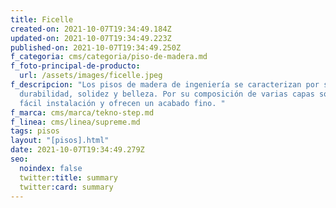 ```yaml
---
title: Ficelle
created-on: 2021-10-07T19:34:49.184Z
updated-on: 2021-10-07T19:34:49.223Z
published-on: 2021-10-07T19:34:49.250Z
f_categoria: cms/categoria/piso-de-madera.md
f_foto-principal-de-producto:
  url: /assets/images/ficelle.jpeg
f_descripcion: "Los pisos de madera de ingeniería se caracterizan por su
  durabilidad, solidez y belleza. Por su composición de varias capas son de
  fácil instalación y ofrecen un acabado fino. "
f_marca: cms/marca/tekno-step.md
f_linea: cms/linea/supreme.md
tags: pisos
layout: "[pisos].html"
date: 2021-10-07T19:34:49.279Z
seo:
  noindex: false
  twitter:title: summary
  twitter:card: summary
---
```

